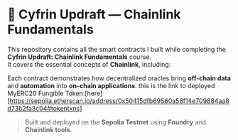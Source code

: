# 🧠 Cyfrin Updraft — Chainlink Fundamentals

This repository contains all the smart contracts I built while completing the **Cyfrin Updraft: Chainlink Fundamentals** course.  
It covers the essential concepts of **Chainlink**, including:

Each contract demonstrates how decentralized oracles bring **off-chain data** and **automation** into **on-chain applications**.
this is the link to deployed MyERC20 Fungible Token:[here][https://sepolia.etherscan.io/address/0x50415dfb69560a58f14e709884aa8d73b2fa3c04#tokentxns]
> Built and deployed on the **Sepolia Testnet** using **Foundry** and **Chainlink tools**.
